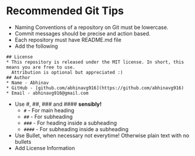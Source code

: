 # Recommended Git Tips
* Naming Conventions of a repository on Git must be lowercase.
* Commit messages should be precise and action based.
* Each repository must have README.md file
* Add the following
```
## License
* This repository is released under the MIT license. In short, this means you are free to use. 
  Attribution is optional but appreciated :)
## Author
* Name - Abhinav
* GitHub - [github.com/abhinavg916](https://github.com/abhinavg916)
* Email - abhinavg916@gmail.com
```
* Use #, ##, ### and #### __sensibly!__
  * `#` - For main heading
  * `##` - For subheading
  * `###` - For heading inside a subheading
  * `####`  - For subheading inside a subheading
* Use Bullet, when necessary not everytime! Otherwise plain text with no bullets
* Add License Information
